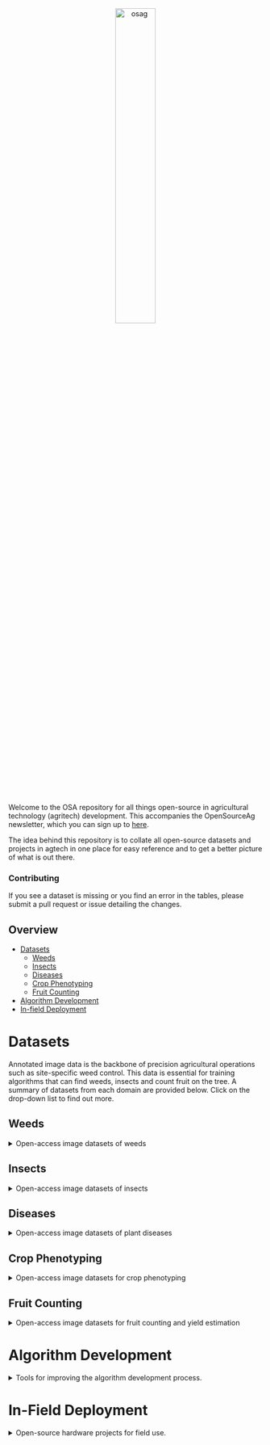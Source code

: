 <div align="center">
  <img src="https://user-images.githubusercontent.com/51358498/230220611-5b72ec57-3b41-480d-904d-80c1629e42c3.png" alt="osag" width="40%">
</div>

Welcome to the OSA repository for all things open-source in agricultural technology (agritech) development. This accompanies the OpenSourceAg newsletter, which you can sign up to [here](https://openagtech.beehiiv.com/subscribe). 

The idea behind this repository is to collate all open-source datasets and projects in agtech in one place for easy reference and to get a better picture of what is out there.

### Contributing
If you see a dataset is missing or you find an error in the tables, please submit a pull request or issue detailing the changes.

## Overview
* [Datasets](#datasets)
  * [Weeds](#weeds)
  * [Insects](#insects)
  * [Diseases](#diseases)
  * [Crop Phenotyping](#crop-phenotyping)
  * [Fruit Counting](#fruit-counting)
* [Algorithm Development](#algorithm-development)
* [In-field Deployment](#in-field-deployment)

# Datasets
Annotated image data is the backbone of precision agricultural operations such as site-specific weed control. This data is essential for training algorithms that can find weeds, insects and count fruit on the tree. A summary of datasets from each domain are provided below. Click on the drop-down list to find out more.

## Weeds
<details>
<summary>Open-access image datasets of weeds</summary>
<br>

| Dataset | Task | Image Number | Class Number | Species | Description |
|---------|------|--------------|--------------|---------|-------------|
| [Agriculture-Vision]((https://github.com/SHI-Labs/Agriculture-Vision)) | Instance Segmentation | |  |  | Aerial images for detecting weeds in various agricultural fields. |
| [Carrot-Weed](https://github.com/lameski/rgbweeddetection)| Segmentation  | 39| 2| carrot (Daucus carota ssp. sativus), unspecified weeds|  |
| [Corn/Lettuce/Radish](https://github.com/zhangchuanyin/weed-datasets)| Classification| 7200| 8| maize (Zea mays), Canada thistle (Cirsium arvense), fat hen (Chenopodium album), bluegrass (Poa spp.), lettuce, radish | |
| [CottonWeeds](https://www.kaggle.com/yuzhenlu/cottonweedid15)| Classification| 5187| 15 | morningglory (Ipomoea spp.), carpetweed (Mollugo verticillata), Palmer amaranth (Amaranthus palmeri), waterhemp (Amaranthus tuberculata), purslane (Portulaca spp.), nutsedge (Cyperus spp.), eclipta (Eclipta prostrata), sicklepod (Senna obtusifolia), spotted spurge (Euphorbia maculata), ragweed (Ambrosia spp.), goosegrass (Eleusine indica), prickly sida (Sida spinosa), crabgrass (Digitaria spp.), swinecress (Lepidium spp.), spurred anoda (Anoda cristata) | |
| [CottonWeedDet12](https://zenodo.org/record/7535814#.ZC3um3ZByUk) | Object Detection | 5648 (9370 instances) | 12 | |  |
| [CWF-788](https://github.com/ZhangXG001/Real-Time-Crop-Recognition)| Segmentation  | 788 | 1 | cauliflower (Brassica oleracea var. botrytis) | |
| [CWFID](https://github.com/cwfid)   | Segmentation  | 60           | 2            | carrot, unspecified weeds | |
| [CWD30](https://cwd-30.github.io/cwd-30/index.html) | Classification, Segmentation | 219,778 | 20 weed, 10 crop | Asian flatsedge (*Cyperus microiria*), Asiatic dayflower (*Commelina communis*), Bean (*Phaseolus vulgaris*), Bloodscale sedge (*Carex haematostoma*), Cockspur grass (*Echinochloa crus-galli*), Copperleaf (*Acalypha spp.*), Corn (*Zea mays*), Early barnyard grass (*Echinochloa oryzoides*), Fall panicum (*Panicum dichotomiflorum*), Finger grass (*Digitaria sanguinalis*), Foxtail millet (*Setaria italica*), Goosefoot (*Chenopodium album*), Great millet (*Sorghum bicolor*), Green foxtail (*Setaria viridis*), Green gram (*Vigna radiata*), Henbit (*Lamium amplexicaule*), Indian goosegrass (*Eleusine indica*), Korean dock (*Rumex crispus*), Livid pigweed (*Amaranthus lividus*), Nipponicus sedge (*Carex nipponica*), Peanut (*Arachis hypogaea*), Perilla (*Perilla frutescens*), Poa annua (*Poa annua*), Proso millet (*Panicum miliaceum*), Purslane (*Portulaca oleracea*), Red bean (*Phaseolus angularis*), Redroot pigweed (*Amaranthus retroflexus*), Sesame (*Sesamum indicum*), Smooth pigweed (*Amaranthus hybridus*), White goosefoot (*Chenopodium album*) | From the paper: Extensive crop-weed dataset with multi-view and multi-stage plant images. The repository includes pretrained models for transfer learning|
| [GrassClover](https://vision.eng.au.dk/grass-clover-dataset/)| Segmentation  | 8000         | 5            | white clover (Trifolium repens), red clover (Trifolium pratense), shepherd’s purse (Capsella bursa-pastoris), unspecified thistle, dandelion (Taraxacum officinale) | |
| [LincolnBeet](https://github.com/LAR/lincolnbeet_dataset#lincolnbeet_dataset)| Bounding box  | 4,402        | 2   | sugar beet (Beta vulgaris var. altissima), unspecified weeds| |
| [Plant Seedling Dataset](https://vision.eng.au.dk/plant-seedlings-dataset/)  | Segmentation  | 5,539        | 12  | maize, wheat (Triticum aestivum), sugar beet, scentless mayweed (Matricaria perforata), common chickweed (Stellaria media), shepherd’s purse, cleavers (Galium aparine), charlock (Sinapis arvensis), fat hen, small-flowered cranesbill (Geranium pusillum), blackgrass (Alopecurus myosuroides), loose silky-bent (Apera spica-venti) | |
| [Precision Sustainable Ag 2021 OpenCV Competition](https://weed-ai.sydney.edu.au/datasets/27813558-2b3c-496f-aab4-5e724a056213) | Bounding box  | 727| 7 | grass species (Poaceae spp.), horseweed (Erigeron canadensis), cowpea (Vigna unguiculata), crimson clover (Trifolium incarnatum), goosefoot (Chenopodium album), velvetleaf (Abutilon theophrasti), sunflower (Helianthus annuus) | |
| [RoboWeedMap](https://weed-ai.sydney.edu.au/datasets/aa0cb351-9b5a-400f-bb2e-ed02b2da3699) | Bounding box  | 1147         | 2            | Unspecified monocotyledonous, Unspecified dicotyledonous| |
| [Sandplain Lupins](https://figshare.com/articles/dataset/Segmentation_of_sandplain_lupin_weeds_from_morphologically_similar_narrow-leafed_lupins_in_the_field/21746669) | Segmentation | 795 (7989 instances) | 1 | Sandplain lupin (Lupinus cosentinii) | This repository contains five datasets collected in the field by a DJI Phantom 4 or smartphone in the northern wheatbelt of Western Australia. |
| [Soybean/Grass/Broadleaf/Soil](https://data.mendeley.com/datasets/3fmjm7ncc6/2)| Segmentation  | 15,336       | 3| soybean (Glycine max), grass weeds, broadleaf weeds| |
| [Sugar beets](http://www.ipb.uni-bonn.de/data/sugarbeets2016)| Segmentation  | 300          | 10           | sugar beet, Nine unspecified weed species| |
| [Weed-AI](https://weed-ai.sydney.edu.au)| All  | Hosting platform |     || Includes over 30,000 images with bounding box annotation sourced from datasets across the internet |
| [WeedMap](https://github.com/viariasv/weedMap)| Segmentation  | 10,196       | 2            | sugar beet| |
| [WeedNet](https://github.com/inkyusa/weedNet)| Segmentation  | 155| 2| sugar beet, unspecified weeds| |

</details>

## Insects
<details>
<summary>Open-access image datasets of insects</summary>
<br>

| Dataset | Task | Image Number | Classes | Description |
|---------|------|--------------|---------|-----------|
| [IP102](https://github.com/xpwu95/IP102) | Classification/ object detection | Classification: >75,000, bounding box: 19,000 | 102 | A very large open-source dataset of insect pests. The IP102 is annotated with a hierarchical taxonomy and the insect pests which mainly affect one specific agricultural product are grouped into the same upper-level category. [The full class list](https://github.com/xpwu95/IP102/blob/master/classes.txt)|

</details>

## Diseases
<details>
<summary>Open-access image datasets of plant diseases</summary>
<br>

| Dataset | Task | Image Number | Classes | Description |
|---------|------|------------|-----------|-------------|
| [PlantVillage](https://github.com/spMohanty/PlantVillage-Dataset) | Image Classification | 54,306 | 14 crop species, 26 diseases | Dataset with a focus on plant disease detection. | 
| [Dhan-Shomadhan: A Dataset of Rice Leaf Disease Classification for Bangladeshi Local Rice](https://data.mendeley.com/datasets/znsxdctwtt/1) | Image Classification | 1106 | 5 dieases (Brown Spot, Leaf Scaled, Rice Blast, Rice Turngo, Steath Blight) | An image classification dataset for five disease in Bangladeshi rice production, in field and white backgrounds. |

</details>

## Crop Phenotyping
<details>
<summary>Open-access image datasets for crop phenotyping</summary>
<br>

| Dataset | Task | Image Number | Classes | Description |
|---------|------|--------------|---------|-----------|
| [Global Wheat Head Dataset](http://www.global-wheat.com/)| Object detection/ segmentation | GWHD2020 - 4700, GWHD2021 - 6422 | wheat heads | A field-collected dataset with wheat heads annotated with either bounding boxes (2020) or segmentation (2021). The GWHD2021 builds on the GWHD2020 by adding 1722 images and segmentation level annotations. Both can be downloaded from the link provided. |

</details>

## Fruit Counting
<details>
<summary>Open-access image datasets for fruit counting and yield estimation</summary>
<br>

| Dataset | Task | Image Number | Classes | Description |
|---------|------|--------------|---------|-------------|
| [KFuji RGB-DSM dataset](https://www.grap.udl.cat/en/publications/kfuji-rgb-ds-database/) | Object Detection | 967 (12,839 instances) | 1 (fuji apples) | RGB and Depth images of apple trees for fruit detection and counting. | [KFuji RGB-DSM](https://github.com/ajdude/KFuji_RGB-DSM_Dataset) |
| [MinneApple](https://rsn.umn.edu/projects/orchard-monitoring/minneapple) | Object detection/ segmentation | 1 (apples) | 1000 (41,000 instances) | A comprehensive dataset for developing apple detection and segmentation algorithms. Representative results are provided for yield estimation. |

</details>

# Algorithm Development
<details>
<summary>Tools for improving the algorithm development process.</summary>
<br>

| Project Name | Task |  Description |
|--------------|------|--------------|
| [Project AgML](https://github.com/Project-AgML/AgML) | ML Pipeline | Standardising the development of ML algorithms, specific to agricultural data. |
| [RootPainter](https://github.com/Abe404/root_painter) | Custom segmentation | RootPainter is a GUI-based software tool for the rapid, corrective training of deep neural networks for use in biological image analysis. RootPainter uses a client-server architecture, allowing it to be used on a standard laptop with access to Google Colab or to be installed and run locally. |
| [Segment-Anything Model (SAM)](https://segment-anything.com/) | Zero-shot segmentation | A recently released tool for zero-shot segmentation of images from Meta Research. Whilst not trained on agricultural data (though one plant dataset is used), the algorithm learns the concept of objects and can extrapolate well into unseen areas. |

</details>

# In-Field Deployment

<details>
<summary>Open-source hardware projects for field use.</summary>
<br>

| Project Name | Task |  Description |
|--------------|------|--------------|
| [AgOpenGPS](https://discourse.agopengps.com/) | GPS Guidance | A globally popular open-source GPS guidance system for tractors and implements, with substantial user base and development community. AgOpenGPS features a substantial user interface for additional features such as variable rate and mapping. |
| [OpenWeedLocator (OWL)](https://github.com/geezacoleman/OpenWeedLocator) | Site-specific weed control | A DIY weed detection device based around the Raspberry Pi and Google Coral. Complete instructions for building and deploying. |
| [Twisted Fields - Acorn](https://github.com/Twisted-Fields/acorn-robot-electronics) | Robotic Platform | Acorn is a solar-powered, light-weight, and open source Precision Farming Rover (PFR) for in-field use. |

</details>

